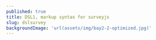 ```yaml
---
published: true
title: DSL1, markup syntax for surveyjs
slug: dslsurvey
backgroundImage: 'url(assets/img/bay2-2-optimized.jpg)'
---
```


